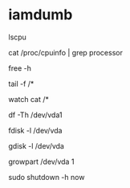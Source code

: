 # iamdumb


lscpu

cat /proc/cpuinfo | grep processor

free -h

tail -f <filename>/*

watch cat <filename>/*

df -Th /dev/vda1

fdisk -l /dev/vda

gdisk -l /dev/vda

growpart /dev/vda 1

sudo shutdown -h now
